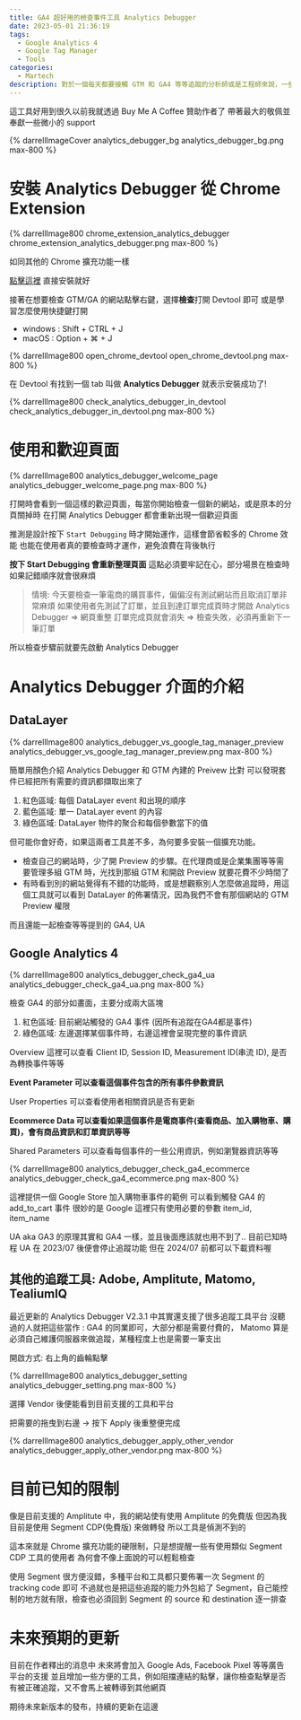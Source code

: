 ```yaml
---
title: GA4 超好用的檢查事件工具 Analytics Debugger
date: 2023-05-01 21:36:19
tags:
  - Google Analytics 4
  - Google Tag Manager
  - Tools
categories:
  - Martech
description: 對於一個每天都要接觸 GTM 和 GA4 等等追蹤的分析師或是工程師來說，一些好的工具絕對能最大化節省作業的時間，最近看到一個幾乎每天都要用的工具有一個重大改版，更加確定了想要推薦它! Analytics Debugger 是一個檢查 GTM DataLayer 和 GA4 觸發的好工具，能夠節省大量時間去確認 Devtool 的 Request。更神奇的是，它也開始支援了像是 Matomo, Amplitude, Tealium IQ, Adobe Analytics 這些網站追蹤都是常用的分析平台。
---
```


這工具好用到很久以前我就透過 Buy Me A Coffee 贊助作者了
帶著最大的敬佩並奉獻一些微小的 support

{% darrellImageCover analytics_debugger_bg analytics_debugger_bg.png max-800 %}

# 安裝 Analytics Debugger 從 Chrome Extension

{% darrellImage800 chrome_extension_analytics_debugger chrome_extension_analytics_debugger.png max-800 %}

如同其他的 Chrome 擴充功能一樣

[點擊這裡](https://chrome.google.com/webstore/detail/analytics-debugger/ilnpmccnfdjdjjikgkefkcegefikecdc) 直接安裝就好

接著在想要檢查 GTM/GA 的網站點擊右鍵，選擇**檢查**打開 Devtool 即可
或是學習怎麼使用快捷鍵打開
- windows : Shift + CTRL + J
- macOS : Option + ⌘ + J

{% darrellImage800 open_chrome_devtool open_chrome_devtool.png max-800 %}

在 Devtool 有找到一個 tab 叫做 **Analytics Debugger** 就表示安裝成功了!

{% darrellImage800 check_analytics_debugger_in_devtool check_analytics_debugger_in_devtool.png max-800 %}

# 使用和歡迎頁面

{% darrellImage800 analytics_debugger_welcome_page analytics_debugger_welcome_page.png max-800 %}

打開時會看到一個這樣的歡迎頁面，每當你開始檢查一個新的網站，或是原本的分頁關掉時
在打開 Analytics Debugger 都會重新出現一個歡迎頁面

推測是設計按下 `Start Debugging` 時才開始運作，這樣會節省較多的 Chrome 效能
也能在使用者真的要檢查時才運作，避免浪費在背後執行

**按下 Start Debugging 會重新整理頁面**
這點必須要牢記在心，部分場景在檢查時如果記錯順序就會很麻煩

> 情境: 今天要檢查一筆電商的購買事件，偏偏沒有測試網站而且取消訂單非常麻煩
> 如果使用者先測試了訂單，並且到達訂單完成頁時才開啟 Analytics Debugger
> => 網頁重整
> 訂單完成頁就會消失
> => 檢查失敗，必須再重新下一筆訂單

所以檢查步驟前就要先啟動 Analytics Debugger

# Analytics Debugger 介面的介紹

## DataLayer

{% darrellImage800 analytics_debugger_vs_google_tag_manager_preview analytics_debugger_vs_google_tag_manager_preview.png max-800 %}

簡單用顏色介紹 Analytics Debugger 和 GTM 內建的 Preivew 比對
可以發現套件已經把所有需要的資訊都擷取出來了

1. 紅色區域: 每個 DataLayer event 和出現的順序
2. 藍色區域: 單一 DataLayer event 的內容
3. 綠色區域: DataLayer 物件的聚合和每個參數當下的值

但可能你會好奇，如果這兩者工具差不多，為何要多安裝一個擴充功能。

+ 檢查自己的網站時，少了開 Preview 的步驟。在代理商或是企業集團等等需要管理多組 GTM 時，光找到那組 GTM 和開啟 Preview 就要花費不少時間了
+ 有時看到別的網站覺得有不錯的功能時，或是想觀察別人怎麼做追蹤時，用這個工具就可以看到 DataLayer 的佈署情況，因為我們不會有那個網站的 GTM Preview 權限

而且還能一起檢查等等提到的 GA4, UA

## Google Analytics 4

{% darrellImage800 analytics_debugger_check_ga4_ua analytics_debugger_check_ga4_ua.png max-800 %}

檢查 GA4 的部分如畫面，主要分成兩大區塊
1. 紅色區域: 目前網站觸發的 GA4 事件 (因所有追蹤在GA4都是事件)
2. 綠色區域: 左邊選擇某個事件時，右邊這裡會呈現完整的事件資訊

Overview 這裡可以查看 Client ID, Session ID, Measurement ID(串流 ID), 是否為轉換事件等等

**Event Parameter 可以查看這個事件包含的所有事件參數資訊**

User Properties 可以查看使用者相關資訊是否有更新

**Ecommerce Data 可以查看如果這個事件是電商事件(查看商品、加入購物車、購買)，會有商品資訊和訂單資訊等等**

Shared Parameters 可以查看每個事件的一些公用資訊，例如瀏覽器資訊等等

{% darrellImage800 analytics_debugger_check_ga4_ecommerce analytics_debugger_check_ga4_ecommerce.png max-800 %}

這裡提供一個 Google Store 加入購物車事件的範例
可以看到觸發 GA4 的 add_to_cart 事件
很妙的是 Google 這裡只有使用必要的參數 item_id, item_name

UA aka GA3 的原理其實和 GA4 一樣，並且後面應該就也用不到了..
目前已知時程 UA 在 2023/07 後便會停止追蹤功能
但在 2024/07 前都可以下載資料喔

## 其他的追蹤工具: Adobe, Amplitute, Matomo, TealiumIQ

最近更新的 Analytics Debugger V2.3.1 中其實還支援了很多追蹤工具平台
沒聽過的人就把這些當作 : GA4 的同業即可，大部分都是需要付費的，
Matomo 算是必須自己維護伺服器來做追蹤，某種程度上也是需要一筆支出

開啟方式: 右上角的齒輪點擊

{% darrellImage800 analytics_debugger_setting analytics_debugger_setting.png max-800 %}

選擇 Vendor 後便能看到目前支援的工具和平台

把需要的拖曳到右邊 -> 按下 Apply 後重整便完成

{% darrellImage800 analytics_debugger_apply_other_vendor analytics_debugger_apply_other_vendor.png max-800 %}

# 目前已知的限制

像是目前支援的 Amplitute 中，我的網站使有使用 Amplitute 的免費版
但因為我目前是使用 Segment CDP(免費版) 來做轉發
所以工具是偵測不到的

這本來就是 Chrome 擴充功能的硬限制，只是想提醒一些有使用類似 Segment CDP 工具的使用者
為何會不像上面說的可以輕鬆檢查

使用 Segment 很方便沒錯，多種平台和工具都只要佈署一次 Segment 的 tracking code 即可
不過就也是把這些追蹤的能力外包給了 Segment，自己能控制的地方就有限，檢查也必須回到 Segment 的 source 和 destination 逐一排查

# 未來預期的更新

目前在作者釋出的消息中
未來將會加入 Google Ads, Facebook Pixel 等等廣告平台的支援
並且增加一些方便的工具，例如阻擋連結的點擊，讓你檢查點擊是否有被正確追蹤，又不會馬上被轉導到其他網頁

期待未來新版本的發布，持續的更新在這邊